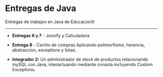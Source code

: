 # Entregas de Java

Entregas de trabajos en Java de EducacionIt


------------



- **Entregas 6 y 7** - Jsonify y Calculadora.
- **Entrega 8** - Carrito de compras Aplicando polimorfismo, herencia, abstraccion, exceptions y listas.

- **Integrador 2:**
Un administrador de stock de productos relacionando mySQL con Java, interactuando mediante consola incluyendo Custom Exceptions.
